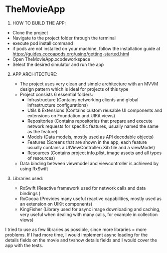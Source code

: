 # TheMovieApp

1. HOW TO BUILD THE APP:
  - Clone the project
  - Navigate to the project folder through the terminal
  - execute pod install command
  - if pods are not installed on your machine, follow the installation guide at https://guides.cocoapods.org/using/getting-started.html
  - Open TheMovieApp.xcodeworkspace
  - Select the desired simulator and run the app

2. APP ARCHITECTURE:
   - The project uses very clean and simple architecture with an MVVM design pattern which is ideal for projects of this type
   - Project consists 6 essential folders:
      - Infrastructure (Contains networking clients and global infrastructure configurations)
      - Utils & Extensions (Contains custom reusable UI components and extensions on Foundation and UIKit views)
      - Repositories (Contains repositories that prepare and execute network requests for specific features, usually named the same as the feature)
      - Models (Data models, mostly used as API decodable objects)
      - Features (Screens that are shown in the app, each feature usually contains a UIViewController+Xib file and a viewModel)
      - Resources (Contains project info.plist, image assets and all types of resources)
   - Data binding between viewmodel and viewcontroller is achieved by using RxSwift

3. Libraries used:
   - RxSwift (Reactive framework used for network calls and data bindings )
   - RxCocoa (Provides many useful reactive capabilities, mostly used as an extension on UIKit components)
   - KingFisher (Library used for async image downloading and caching, very useful when dealing with many calls, for example in collection views)

I tried to use as few libraries as possible, since more libraries = more problems.
If I had more time, I would implement async loading for the details fields on the movie and tvshow details fields and I would cover the app with the tests.
